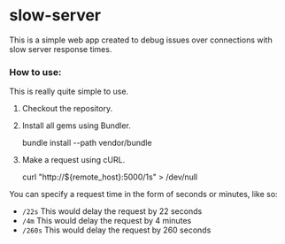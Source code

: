 slow-server
===========

This is a simple web app created to debug issues over connections with slow server response times.


### How to use:

This is really quite simple to use.

1. Checkout the repository.
2. Install all gems using Bundler.

    bundle install --path vendor/bundle

3. Make a request using cURL.

    curl "http://${remote_host}:5000/1s" > /dev/null

You can specify a request time in the form of seconds or minutes, like so:

- `/22s` This would delay the request by 22 seconds
- `/4m` This would delay the request by 4 minutes
- `/260s` This would delay the request by 260 seconds
